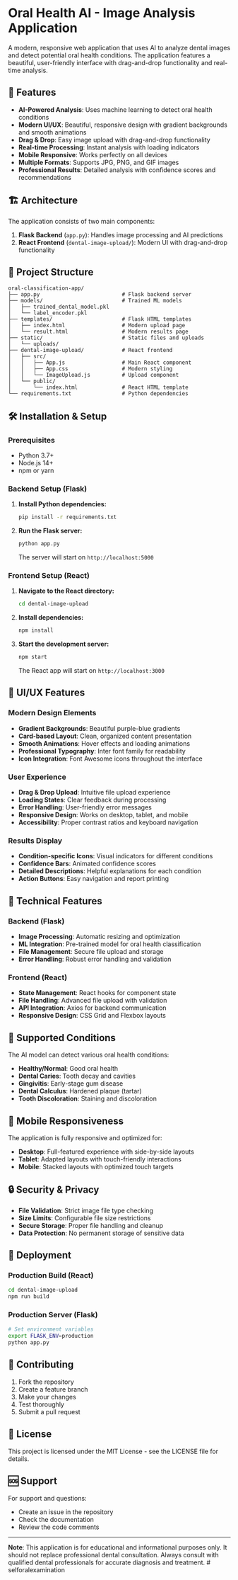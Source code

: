 # Oral Health AI - Image Analysis Application

A modern, responsive web application that uses AI to analyze dental images and detect potential oral health conditions. The application features a beautiful, user-friendly interface with drag-and-drop functionality and real-time analysis.

## 🚀 Features

- **AI-Powered Analysis**: Uses machine learning to detect oral health conditions
- **Modern UI/UX**: Beautiful, responsive design with gradient backgrounds and smooth animations
- **Drag & Drop**: Easy image upload with drag-and-drop functionality
- **Real-time Processing**: Instant analysis with loading indicators
- **Mobile Responsive**: Works perfectly on all devices
- **Multiple Formats**: Supports JPG, PNG, and GIF images
- **Professional Results**: Detailed analysis with confidence scores and recommendations

## 🏗️ Architecture

The application consists of two main components:

1. **Flask Backend** (`app.py`): Handles image processing and AI predictions
2. **React Frontend** (`dental-image-upload/`): Modern UI with drag-and-drop functionality

## 📁 Project Structure

```
oral-classification-app/
├── app.py                          # Flask backend server
├── models/                         # Trained ML models
│   ├── trained_dental_model.pkl
│   └── label_encoder.pkl
├── templates/                      # Flask HTML templates
│   ├── index.html                  # Modern upload page
│   └── result.html                 # Modern results page
├── static/                         # Static files and uploads
│   └── uploads/
├── dental-image-upload/            # React frontend
│   ├── src/
│   │   ├── App.js                  # Main React component
│   │   ├── App.css                 # Modern styling
│   │   └── ImageUpload.js          # Upload component
│   └── public/
│       └── index.html              # React HTML template
└── requirements.txt                # Python dependencies
```

## 🛠️ Installation & Setup

### Prerequisites
- Python 3.7+
- Node.js 14+
- npm or yarn

### Backend Setup (Flask)

1. **Install Python dependencies:**
   ```bash
   pip install -r requirements.txt
   ```

2. **Run the Flask server:**
   ```bash
   python app.py
   ```
   The server will start on `http://localhost:5000`

### Frontend Setup (React)

1. **Navigate to the React directory:**
   ```bash
   cd dental-image-upload
   ```

2. **Install dependencies:**
   ```bash
   npm install
   ```

3. **Start the development server:**
   ```bash
   npm start
   ```
   The React app will start on `http://localhost:3000`

## 🎨 UI/UX Features

### Modern Design Elements
- **Gradient Backgrounds**: Beautiful purple-blue gradients
- **Card-based Layout**: Clean, organized content presentation
- **Smooth Animations**: Hover effects and loading animations
- **Professional Typography**: Inter font family for readability
- **Icon Integration**: Font Awesome icons throughout the interface

### User Experience
- **Drag & Drop Upload**: Intuitive file upload experience
- **Loading States**: Clear feedback during processing
- **Error Handling**: User-friendly error messages
- **Responsive Design**: Works on desktop, tablet, and mobile
- **Accessibility**: Proper contrast ratios and keyboard navigation

### Results Display
- **Condition-specific Icons**: Visual indicators for different conditions
- **Confidence Bars**: Animated confidence scores
- **Detailed Descriptions**: Helpful explanations for each condition
- **Action Buttons**: Easy navigation and report printing

## 🔧 Technical Features

### Backend (Flask)
- **Image Processing**: Automatic resizing and optimization
- **ML Integration**: Pre-trained model for oral health classification
- **File Management**: Secure file upload and storage
- **Error Handling**: Robust error handling and validation

### Frontend (React)
- **State Management**: React hooks for component state
- **File Handling**: Advanced file upload with validation
- **API Integration**: Axios for backend communication
- **Responsive Design**: CSS Grid and Flexbox layouts

## 🎯 Supported Conditions

The AI model can detect various oral health conditions:

- **Healthy/Normal**: Good oral health
- **Dental Caries**: Tooth decay and cavities
- **Gingivitis**: Early-stage gum disease
- **Dental Calculus**: Hardened plaque (tartar)
- **Tooth Discoloration**: Staining and discoloration

## 📱 Mobile Responsiveness

The application is fully responsive and optimized for:
- **Desktop**: Full-featured experience with side-by-side layouts
- **Tablet**: Adapted layouts with touch-friendly interactions
- **Mobile**: Stacked layouts with optimized touch targets

## 🔒 Security & Privacy

- **File Validation**: Strict image file type checking
- **Size Limits**: Configurable file size restrictions
- **Secure Storage**: Proper file handling and cleanup
- **Data Protection**: No permanent storage of sensitive data

## 🚀 Deployment

### Production Build (React)
```bash
cd dental-image-upload
npm run build
```

### Production Server (Flask)
```bash
# Set environment variables
export FLASK_ENV=production
python app.py
```

## 🤝 Contributing

1. Fork the repository
2. Create a feature branch
3. Make your changes
4. Test thoroughly
5. Submit a pull request

## 📄 License

This project is licensed under the MIT License - see the LICENSE file for details.

## 🆘 Support

For support and questions:
- Create an issue in the repository
- Check the documentation
- Review the code comments

---

**Note**: This application is for educational and informational purposes only. It should not replace professional dental consultation. Always consult with qualified dental professionals for accurate diagnosis and treatment. # selforalexamination

